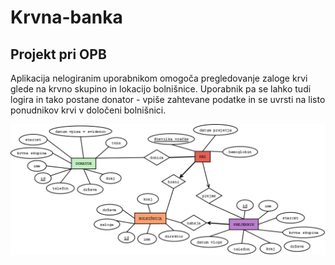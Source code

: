 # Krvna-banka
## Projekt pri OPB

Aplikacija nelogiranim uporabnikom omogoča pregledovanje zaloge krvi glede na krvno skupino in lokacijo bolnišnice. Uporabnik pa se lahko tudi logira in tako postane donator - vpiše zahtevane podatke in se uvrsti na listo ponudnikov krvi v določeni bolnišnici.

![alt text](kri.png) 